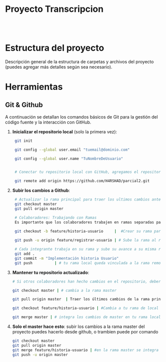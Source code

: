 # Proyecto Transcripcion

<br/><br/>

# Estructura del proyecto
Descripción general de la estructura de carpetas y archivos del proyecto (puedes agregar más detalles según sea necesario).

# Herramientas
## Git & Github

A continuación se detallan los comandos básicos de Git para la gestión del código fuente y la interacción con GitHub.
1. **Inicializar el repositorio local** (solo la primera vez):

   ```bash
    git init

    git config --global user.email "tuemail@dominio.com"

    git config --global user.name "TuNombreDeUsuario"
  

    # Conectar tu repositorio local con GitHub, agregamos el repositorio remoto de GitHub (solo la primera vez).

    git remote add origin https://github.com/H4RSHAD/parcial2.git
    ```
2. **Subir los cambios a Github**:
   ```bash
    # Actualizar la rama principal para traer los ultimos cambios antes de enviar los tuyos.
    git checkout master
    git pull origin master

    # Colaboradores: Trabajando con Ramas
    Es importante que los colaboradores trabajen en ramas separadas para evitar conflictos

    git checkout -b feature/historia-usuario     |  #Crear su rama para la historia de usuario asignada 
    
    git push -u origin feature/registrar-usuario | # Sube la rama al repositorio, la primera vez se usa -u origin para vincular el local con el remoto

    # Cada integrante trabaja en su rama y sube su avance a su misma rama
    git add .
    git commit -m "Implementación historia Usuario"
    git push          | # tu rama local queda vinculada a la rama remota, y ya no necesitarás especificarla cada vez.
    ```
3. **Mantener tu repositorio actualizado**:
    ```bash
    # Si otros colaboradores han hecho cambios en el repositorio, deberás actualizar tu copia local antes de poder subir tus propios cambios.
    
    git checkout master | # cambia a la rama master

    git pull origin master  | Traer los últimos cambios de la rama principal (master):

    git checkout feature/historia-usuario | #Cambia a tu rama de local o de trabajo

    git merge master | # integra los cambios de master en tu rama local

    ```
4. **Solo el master hace esto**:
    subir los cambios a la rama master del proyecto puedes hacerlo desde github, o trambien puede por comando
    ```bash
    git checkout master
    git pull origin master
    git merge feature/historia-usuario | #en la rama master se integra la historia de usuario asignada
    git push -u origin master
    ```